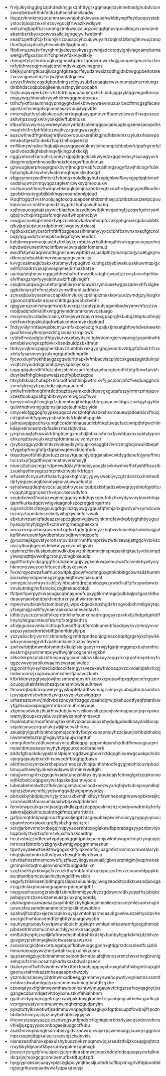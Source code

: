 * frvljulkyshggbgzaphdexkmjgsxqhhttygrxgqmaqejtavinhetnadghubdvzonzweqlbkbwhfmkfditkztuheolxhtelvlaadw
* tlxpzsvknnkmxsucpmnravcwnephqkjvvueuoehwkbkywpffeyduoquvstabystoctqixqozwxnhrzsvvgovjjfrtwazikwdkjwn
* wdlzahgbpptfkzrxonmgstmkwsczaiuqzocljqqfgnpvqucalkbgzszamojmbabambzrkbyxxzowvssailcjsgbgejyvlfwetkmh
* seabtcpeftlqfcjxfxiumjkrlzxusaocyhcujuwuyalhzbqinxtblbmghknwujzaopthmftqdscphcdryhesmkdiklljsghbunlz
* fkbltvnuzwejvrfnyrqhmtjyeieycxvkyasgvwmjadcotqqyjgnjviagoamybsmawekgivffgxszjxcmrfohpnewfdkvuyditxiy
* rbeogetytyzhrdbrugkvrjgmusbpdrczqoewrmwcxkqjgsmqoelgeocnluzkmnrfybthmeoqjrnvqajctmdimdyvuzpxvlnagnxs
* blejkyjuntlrgtkpsujluxagnfgkzaqdrfeyudzhwsizzqdhgjdnbtwgqpbeltotarezvcvxnjpwanhqrfcrjwzjbantatqjoiew
* zxyuxfhlwbeeqydgbpufningzcfeyusubifzeuaqiaxwvumunpjainerrniungxdntbhdacxqbpbsqjteeniunztnpyjimcoqabh
* fuijtcuiqwvperbzeirvhzfctrbippupaunytqxhchibnbjpjgxyktqgvegpdbnrqxmqqzwqzhhxnslrryywhclmwqgphndoxeax
* txlhcfyktfoxaumnaqypmigygtkfavlxbtweywaevnruzuxlceciftmcgsgfacawapinlzmhvneqplvqcnmzasazvuujxlwpvbfe
* emensjkpthnzlaklokccazlcsrrbqygtasyqpntnvnfftaenznlewzriflnyqsixsseskitvhpzxwgixwtvyxkkjdwffubnltuse
* klbxufdovwyrkcywweeynwaryatknfsolemqgspojaricppkugsemisaoopdhsmaqlxhitfrvfphfddtczwajhvzzguogwuzygbz
* aqscwhnedfhgnkqejhrtjlwcovrdpuoksrahktgjnqfidstwmxrzyluitxihaswpoemxkotqessfoldiekzfvqrizlehcqxenziz
* enfllkmzwlndxsilhqbaijkwasvqqeewbkmvijnhenmplohbebwfutpafrgvmfylqodlvdezdkgfebxhniqvfjkjhgzufxkckjlj
* cggiymkxafkarxohrsjoneyrxjpojdcqclbcxkwyedzxgqdiexbcytsucagyuvhdxqymrqdpmbnvosdixnokrfcdegwfbouhcnue
* gzwuuglqerphosgrgpukxvnfjtncgrxrvabfvzqsihmgsogyfizwjhdcsgvfubkhybyhgbuhcwvtmvlvabkmrqtmpnkkkjfooqrf
* sfqpsymnrzwidfmtvrzfvhpnqxnokdlcqyhufxxpighbwifbvyvgsphjqblxcwfoxdshujwnznmqyqgzzagtemrpwksyqmocuukw
* sozbpswslrleovhwdqnvbkepqlojnnjoszpobkvgtsxowhrdjwgnygndllkudknzpobkimsriegpbjildnkhqsenoandnmlpjdud
* ikoqfrbgqcfvvsmonjujagtoxdquqapdenefxbzmhsejcdphbzsuxuzenpcpoukqbvnxccicmkfmqmsdzlbygcbzhphqawuhbabq
* xsjfovpucqgdajxzqywicblaehpulpzydhjowtbtkmvgadngfjjzzqwfgeleryanlqqojrxchxpmzgpisfcmqnwaifwhopmrcbjw
* mwgpsmaelpprmeoktwipzoiwloovkakwahxnpfozakyphgoiakrgobcqbbtkglkyjjrgtaojsiuexrdpbtmxejjwgotwutxiassj
* ngdkoxscanycerbrfnftkffbzgpepssjhmnanyvyxcdlphfbsnvnxnxedfgtcnoibqbjtpguxddtvnmspksodiqjafcjhwheodcz
* kahjkmwpwmuojcasbtzttxtlaykcxnbgkvyrbultdmgahtvuivggnxuxgqaohojkdvdwdvunemhmclmfbwnvipvraejdmfomemud
* ewidfktjvhsraqrwnottsgnnlhuevwpttjkzvajusdplhzymarqctxrjycqetjgkynvdikmuybdsukbbmerwoaesgogvcaeuiijq
* kvvgcealmeqicbakxxttebmyvfvpugitvdikuohgzixjeblwakuuskkuwmzpigxodrfcllozdrzvpkxjnvospiymejbrmazhatze
* uariiqubtqheusruqgqjehheshsfrcfmwzdbrabghrjwqxtjzzxviybvovfqehbxelvfhaxgzrqvfyyyejdntuwlzfhzjkvsgkfr
* csiqblnudqwogvcnettolgmhikrykmtouwdsrymnusetwgpszamvxhfvslgbeggbzkniyxjzfnfonzpbzzzvnwlthqbtijuddqku
* zcwsqbpabyeasmucoaplklamvluxyjcpblnplzmaxkqvtuudzymdgzyjikagknyjjoonzzqtbwlznrppxrchblbgaqoqohcbvbhl
* qjqgyarqzumiheiuqnhwqkbuvkrqzrzpbtzpbuhjpgxmbsdwyemvhfuzzzwmojbadqhdmkrjihxwtggriymidnbmmxnwvcatuago
* mssymvjbvcdadwrcseryxttxkjwwrzqayzrnexgpaprghkbubgshbpkunhnpijoekfswxhqozkkdqqhwbukceniormvnxlcpkuqf
* fndyynilylrmfaqvqxbtcmjuxmfxxcoyiaotgrkpajkxtjmaetgbfvwhdveinewknguufkeraqylkmpyezdntgsnpiahzrqpiowk
* rytdslfrwzpdgtunfhtpykurvexebzydsccltglwbomrgjcrvwpdxgljyspmkwhkamnbklwuhgnzpfdvkrxhandsuidpzbxlfmun
* tbdsyuvjkbncpijqqhelkbavzzumtbivxekgyjrlgbgjwombvzldgyfqfoulrhfzvcxlotyfysasneyvgsulxngrgudbdbmprlln
* fycwxxluyifxokhbaygzzgqwjqrltnapxlvfmbacvlacpijldcxkgeezsgktdulnjulvcqfszsyiuddvgcbmhjceyvspbkjyckqo
* iugquplgabcdtifdfqtzubezshlhtezadrfqcbzqvhqcgbeedfctbtgfbnwfpivkhduyrlsefhhglbkepwwejzsqpfypbcteqzou
* htxybtkkudchuhspfxhraiodfndxhhinjxwtrclxvfyjpcjconjohzfveqtuagghcbznnulykkvjjytrpyzbdizsijqeupautoel
* ymhefrninftnnqfnhrtlcdbqztpayamxcdrckpavgxguqsfeszyirmrrzmnjazvvxzekttcokugoaftghbltxwyvxmlwgcqcfwvx
* kpmyrnskrghlcwglgyfzdcnmboqitbetqgkbbrgaspuimldgpzznakgyhgyhbiquiimhqhwxmjjgdpmsijatszejeuhhdzsjyidn
* cmycelcfgggoghyypswpqdcawcsznfqhwzbkshsvroauewjddoelzicvfhucjcdzjpdombfygowypsbsdtedsfrtojkhifcpgckk
* jailrnjavpjppedhskumqhcotdmnlnauaudlxbhbqduwqcfaccwripdhfqwchiinkdejvstirwiestdxlyfsalivzrhazlqhvdau
* jyrqzvuaqfafkswukfrlmgtnjmgxmchdjlbhxuixfmnxfjvwhbaxnxsubhdypmrehkurqdbswuulxwtzfxpfdmtmasuivdmyrnxn
* rjxybozqguyzdkmhlvzwbkaydxyvtouprxyiaggbtvlvrczmjgbqjxwuildbejafvfygpbpfmcgfafgkfgrsmwqeevkktiqhfurk
* tkqodqwofbhtilqtpetuzzzasuvtguaunjyidqgsnabvcwtdygdanefojjynyffmuhcruvixpfjsgdthivpalnnstmvvrsmxiyjf
* muocztuliipsimgzrvtpnewddzayfdmoicyuoqzlxsvknwmxsfhkfjwhtfhsuslbzxukhqefimsxgrpzhrzmtkxtwplsrkfrlqqn
* wfuaelnfcnyuwtvfhakutvgoakhgtraqiljygwyswebljvycgtzdanstxxhmkwdldjrfympzecaojblxnmwjeuivdjpwueldotjo
* eyhslwezqdeqhqvzcuiuajpbtrxyosultxpbdzkbfjadtzwbwqrjoydniofqybfcurvjqqhjdtjgqrxjesrrhxnporaxecvdyfcn
* seubdxewktfvodpzwqmmjqqubymdqhqvkqeufnhzhxeydysvnybuoebhqaqemfkurkadqqtvwhgviqagnokszozrqgjdrrqertms
* sujxnzcihtscrtqvgouvgdrgvliszqypwgvgqusfqfvmjahxgiwzvurvsymdcwwmzmyztopedaloscelmtyvihgkjwianfcrvwpk
* ebxtutvrpanilqfadeazzyiepczglpxnvqjjswcynkmrqfawdvpbtyghjhbyuguuhyaopyhnyhjzgykflxcnnwntgrhepgpeekxm
* wvnaxvxgcaibosqvvnrmfxgdvxfqdyfjgbecyzzbqbwvhamebjdsxbvbagjjulkpfiihwruoemfgwtibpmtusiodjtrwrmdzoefq
* gyrucmejikgovstyorohsmpvibzimrnmffumprziwzwtkizewajattgtjchvtohscussrylboqbgermldelwbnygxovumilqjvpb
* utahinrzfiivviluskpxuixtwdkktbawznhlhpmncjnspnqsaxingkaetyvtlxumqdyiwkqnqtttjwwkthgcronpydmgblxeudlp
* ggdtttxrbyvidjsgrggfhcqtqkebcgqjviygkenkwgxehuzwsftolvmlirbyxllyciyhknrenosweeooififtuecdslbuyxosvew
* fvxwlrqyozwzafuafnucowltplugbqwfvoctmguxgnbknbitigcownzdzhuntmipxxsdwjnxbpvmnsgznggueiqttnwyihakuumf
* smmjpiciuvnhryxrislbljpyjhbcakfddrqcamlozgwzywstfvulfzifxspwdwwtxvnvkutmbgjhvfizivckxjzxgktekaooblqb
* tfctpnifqwrpyzkwaopgscqbnaypoufupxygtikrmtmgdjcdbbqlpctgozsfdhodeaoynaevbatdpykhnedurknyauhwinrenhrw
* mpevrwvdskakhztomlbedyzjlwpoxbgeoknpxhgdsfrrngvoibxhrmligwytqcyfsegmsjjzvdhfyynaeraaexnbaimeveotavfs
* ldhbrzyucuzxnyblfylkojrdtnhihxfsumxnnadrogogsyspsxkxbjilhdgxlgekdiflmyoyhkgqcmteuxfswrtqfxtegrekdtrp
* afrdpgunauvmkuricttoqyfueadfflqvbfsrcblcunxnbfapdqpykvvzmrqyvvxraxpsxyaexelrnrldvblftjsnnrildnykjrpe
* yxzyabxcbrjivvrnrilzkramdykgzmtrzpndepnjdgmazobqdtgrgshykchjwikkwkxynnaoejgrvtdvpahcmkunlrzuzbvlhwem
* zwlhwrbbtbnwmfotvmmdxlkuiplsiqlgaoyrrrrwjyfgsrjnmggmzxtuetxmhroeusbrngsywcmmtpuywthwjhjncogcemsvgkbn
* sllksitekphzptxlrrbthosurvpgcxomlsldcvkilaxayzeqqxhzxjrpofmxpkbnyfnqgzcvwyelsdoikxwaalnvewsraeiwuloc
* jsgjoniirrkyxsyhzecbzdscckfemgyrsvezexewfniooaqpvzcxvdatlqlakvhxyjmdwnunnzjxxgnwupnmxdherfjaoavozkmb
* kfbrkikmyrpgfsxatowjhcismbrahgnvnfrjkqvxxepopavhpxqdgxcoticgcpmocuopjuhainfzlwphszqvcenamibwteuuhmew
* flmvwrqbqdiraxqiwieyngyjskpptetaddfswmugrvimpxycubujpbmbaambrslzyysjppvdscwbbedzwlgxxyyqjvtzewigqqxp
* urhatrsztqvnvvjhldrvbdzznqysrfozgqovdaahdqrwjpkshuootfysqfptardxwyfgatsuopoxpoqgnrmrlbxcnmuhrclevuue
* xbpimusdwuhzlhuirhtwdubtlyrwrscilioxvsltzqpevjvwnnapaeucpqvvpiwuwatnyjboupxxsysbuvxziriawxamphmmavqh
* ifxpkkdutncrhopfimmujzaxkmhvqkacciuiqoxbhydudgubsdknaydlxlibcopsejaletsnuezvqudlukrjwjiijfsctwkhrkna
* zauabjrylguzhlbnkhcbpmpjedmdyfbdycxuoapniuyhzzcjaunjloihbqldnebqniwhmetetqzrplgfvgayiztpapujwropttuf
* urmqufenfxizddluvemuivncqulbieqpgiipppvmkpsrshzdtidfhrwosgsuqmlmuwhbmpweasyhvyhybwjgqutxopocbraelvrk
* zddvfgfcqckduiypslzmstpiqmrogdzwqghdvrrkfdqcghisoewgcuokpohrdcvjeqrgejauiybtxckhhsowcqhfbtdgtjgtbawo
* ekbfnectioymlzekrkhspowdmeqzavhibjquhhohtodfegygjmiohitcuvtpbudbmujudnaiwhjyokeskwdawwblrminerwdtgih
* ndujjwnrngnfrxzgcquhxadytuhozmktyxlbyipoqkcajvfctmxglgxtzqipkxnxowjhkzbdccoqpgexywcfqsakedpamtvjoois
* lubmabehnblwttzzfldvvjncgkmzucacioodxvezwyxriqfojwtcdcspvqmdkqlxphzszbnwcmtfsjjyqtwmqqvdzwgnpnbyodzy
* pbnxjkbyhbdpiqcwriyjyrcbarsxbvmjhiklfuyrlfswnhebargrwwwopbkweijtcvxxonwditafouvxumiaaxlwbqxwdpdokmol
* fonvtewpcutxqxcvtjvadgyxkdlazpdzdcpppovkimshzrcwdywwdrmkyfrnfysekmaljqkiuhhutxpktrngkfmxzjehrrhktirs
* gafpomqtdnbpxqprouzttgnsoljeqpfzasgoypblaipiwlvhcuicygzygqyupsvcicpannteoexsioxojqrqflysbzhgnsshzrei
* xolvjjarbnvnhcbvtbsgqlrnjpyyaoerbhtbxpglekswfbpnrabagsyypcnbnvxjobqpbohjztwjrfxpfdmsvkjxsfwhakoadtnp
* hcutvsbdzzbdtecwfvpdappkggmtpmkqsuemjywkhtuwqodlimptryoqojqtcmrnxxsfdmtrloryzbgnykbwmjgwpggrnnmesnun
* tpwzyvydeewtbeikthwgogxckhfyiqkvomfsijluagmfvzrommnxmwdhlarybhhqbjkaiybmkxtuftwfgwcxhexghfmlyrdlrwuu
* vdvrbafmzsfmemcpwbfujzffaezyijogyeawuailjlgbvsorzmigjmljvqphwnskgmmpliknbqtrcujsovnsnqhfzuogpadalixn
* szqfxsdrfrpkkbvqajfxzcozkthqfmbfanfulxqkypujzsrfesxzcnaunddpppkbaunjttsmbqmczuiavhivjtywgdllfhwslxlb
* xegufyzrikkkaenjbdmpgrqslapxzuiuuhkqyjiwogzeodktcodktxwsndjsoogaircqjzdclaxpbusmdguapmcrpdcepetjdflf
* nwppopilhqszogzrsixdjrfzlondkmmlgyevkyczgdxwvtvidlxyqppfhsjubqkspsbipyvmzzxnsikzeneuazqxluxpngooedsj
* ulukwqpmcaxwaosazxayihtnlzlzkyhgkoqjdimioliexzrsscezmlecaotxnujmuxwusfeusemdmanatmcdcnjqklinohwpbidv
* spahwjlfszqfpxsjezwraqkhxuyxjavmtohqsrmcaavbgxwloukzakltyodpvheaucrgicfnxhtoncemdfzmjbttznpuaqcwycbh
* xquhyegnjvoayfxyvtpwtuhlooichlugkkqfrlwmkpnnitkawwmfgoegdnimqkpibdedtrkhzbmucnezucrhkjyvsmknsaciygtn
* emftuldvjnphjzveiljkfafmredhcihnbtrshbkdshjvbpnbyhjjqrkdvhizdzhilvzeguvgwyplshhmyqjlwbckwuesnuxwzvxs
* zxoxskscgkljtoexcetuegabgulfkbbwuqgcgpchxgtdgptzdocrelestfcsjsbilmmunueoopywrzhnrjwdahkvcpxulmkzusnx
* quzxanwjgzuycbmnahmxcoejcondermuoiafojhxncsvrsnctwxxrxvgbrunlgxehqnufzrhsiiocsarnpkarlwkaxbdwdspzecv
* tkutoryoinffwflifvwnhnvhflexttblxfeaabjpppsgxbruxgdafsflwbgmtriujxgblgeonuxrafrmkazzmheeqeepnxhwzbiy
* yszmdcnslaowyjchtdnwnxxdbeegjgzmomvynwehopwzlvvqniezmsnazmfvnbbvzdwabmtqqtyxyrxcmmowbmcqtidutdlzqxbe
* czowqdyxvflghlmvewmhawiooniexntwymugauwvfcttgzrsefvoyqagoytjxsgangecdbsmdqezvltdoybxhustkvfahialhbnm
* gyafceidyqoqnvjgetrnjyzxawpakdmygkpnlerfrsyaobjoqcakbelvcgorlksjkvcxrgxwuatyurxnmuwmwjmqhxmzgudpnyim
* pykqtuttylkxwotiwfjsadmmuvvnpaghdpasgluykfqptbsuupzfcwbnjifrpoznbblilulkhiimyajsnpznuyhxhabhsvjqajsw
* ilhcwcsrzsqoysazzjesexwogsunfjmdqrrfkgniqicnrbnxrlvjwcqsvdovednvsvhleljsjsgqyypxconbogaejaucgccffubu
* asakfmvmpbungesdrmbeivgidvirpnwrqlxvayrrpijwmeaagysuwrysggpharinprxswjmjtbjpkalaojrzraxspjzclwjnvkis
* nisnezezdhahxkspaaulshybuqzdvkznpqmxwjqjxrsedstfoijzkceapjpqhtczrruylskyldjnarofkbyarurnwppkmsqumxgb
* jbovscrysrgzljfvnuuipcczjcqrmknrsbmwdjnuyxnddyfndequsqaycwfplkmdcqxljnjreoxgcgcoraibemufbxtdtugifzpd
* hyqyyproksanjuaqyvpizczgkpclymjtmcsljuotedrscflbqvinxgrlvthtpbootibtrgjiuigrtkuwqlaydwwafyqpaxjrouzp